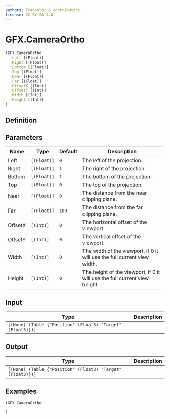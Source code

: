 ```yaml
---
authors: Fragcolor & contributors
license: CC-BY-SA-4.0
---
```



# GFX.CameraOrtho

```clojure
(GFX.CameraOrtho
  :Left [(Float)]
  :Right [(Float)]
  :Bottom [(Float)]
  :Top [(Float)]
  :Near [(Float)]
  :Far [(Float)]
  :OffsetX [(Int)]
  :OffsetY [(Int)]
  :Width [(Int)]
  :Height [(Int)]
)
```


## Definition




## Parameters

| Name | Type | Default | Description |
|------|------|---------|-------------|
| Left | `[(Float)]` | `0` | The left of the projection. |
| Right | `[(Float)]` | `1` | The right of the projection. |
| Bottom | `[(Float)]` | `1` | The bottom of the projection. |
| Top | `[(Float)]` | `0` | The top of the projection. |
| Near | `[(Float)]` | `0` | The distance from the near clipping plane. |
| Far | `[(Float)]` | `100` | The distance from the far clipping plane. |
| OffsetX | `[(Int)]` | `0` | The horizontal offset of the viewport. |
| OffsetY | `[(Int)]` | `0` | The vertical offset of the viewport. |
| Width | `[(Int)]` | `0` | The width of the viewport, if 0 it will use the full current view width. |
| Height | `[(Int)]` | `0` | The height of the viewport, if 0 it will use the full current view height. |


## Input

| Type | Description |
|------|-------------|
| `[(None) (Table {"Position" (Float3) "Target" (Float3)})]` |  |


## Output

| Type | Description |
|------|-------------|
| `[(None) (Table {"Position" (Float3) "Target" (Float3)})]` |  |


## Examples

```clojure
(GFX.CameraOrtho

)
```
